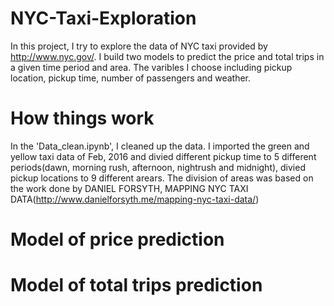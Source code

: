 # NYC-Taxi-Exploration
In this project, I try to explore the data of NYC taxi provided by http://www.nyc.gov/.
I build two models to predict the price and total trips in a given time period and area. The varibles I choose including pickup location, pickup time, number of passengers and weather.

# How things work
In the 'Data_clean.ipynb', I cleaned up the data. I imported the green and yellow taxi data of Feb, 2016 and divied different pickup time to 5 different periods(dawn, morning rush, afternoon, nightrush and midnight), divied pickup locations to 9 different arears. The division of areas was based on the work done by DANIEL FORSYTH, MAPPING NYC TAXI DATA(http://www.danielforsyth.me/mapping-nyc-taxi-data/)

# Model of price prediction
# Model of total trips prediction

